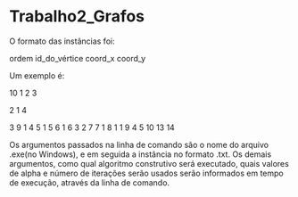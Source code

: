 # Trabalho2_Grafos

O formato das instâncias foi:

ordem
id_do_vértice coord_x coord_y

Um exemplo é:

10
1 2 3

2 1 4

3 9 1
4 5 1
5 6 1
6 3 2
7 7 1
8 1 1
9 4 5
10 13 14

Os argumentos passados na linha de comando são o nome do arquivo .exe(no Windows), e em seguida a instância no formato .txt.
Os demais argumentos, como qual algoritmo construtivo será executado, quais valores de alpha e número de iterações serão usados serão informados em tempo de execução,
através da linha de comando.
